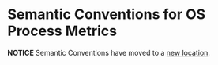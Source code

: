 <!--- Hugo front matter used to generate the website version of this page:
linkTitle: Process
--->

# Semantic Conventions for OS Process Metrics

**NOTICE** Semantic Conventions have moved to a
[new location](http://github.com/open-telemetry/semantic-conventions).
